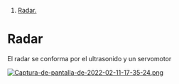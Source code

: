 1. [ Radar. ](#radar)

<a name="radar"></a>
# Radar

El radar se conforma por el ultrasonido y un servomotor

[![Captura-de-pantalla-de-2022-02-11-17-35-24.png](https://i.postimg.cc/VkbTSN0q/Captura-de-pantalla-de-2022-02-11-17-35-24.png)](https://postimg.cc/3kY9VYBN)
